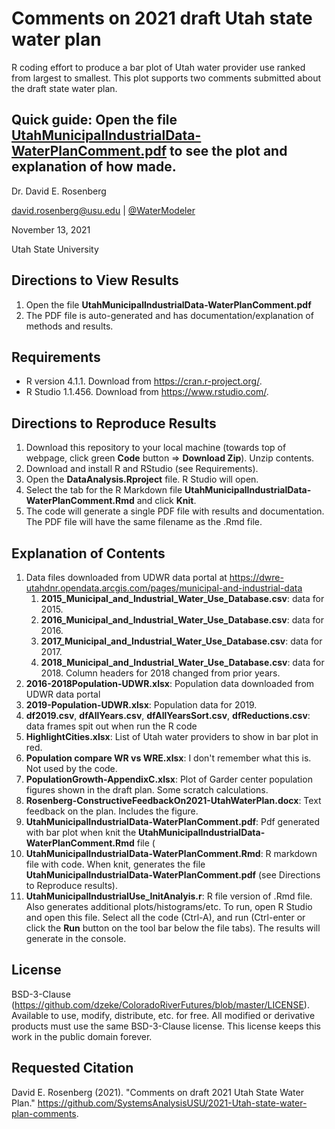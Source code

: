 # Comments on 2021 draft Utah state water plan

R coding effort to produce a bar plot of Utah water provider use ranked from largest to smallest. This plot supports two comments submitted about the draft state water plan.

## Quick guide: Open the file **[UtahMunicipalIndustrialData-WaterPlanComment.pdf](https://github.com/SystemsAnalysisUSU/2021-Utah-state-water-plan-comments/raw/main/UtahMuncipalIndustrialData-WaterPlanComment.pdf)** to see the plot and explanation of how made. 

Dr. David E. Rosenberg

david.rosenberg@usu.edu | [@WaterModeler](https://twitter.com/WaterModeler)

November 13, 2021

Utah State University

## Directions to View Results
1. Open the file **UtahMunicipalIndustrialData-WaterPlanComment.pdf**
2. The PDF file is auto-generated and has documentation/explanation of methods and results.

## Requirements
* R version 4.1.1. Download from https://cran.r-project.org/.
* R Studio 1.1.456. Download from https://www.rstudio.com/.

## Directions to Reproduce Results
1. Download this repository to your local machine (towards top of webpage, click green **Code** button => **Download Zip**). Unzip contents.
1. Download and install R and RStudio (see Requirements).
1. Open the **DataAnalysis.Rproject** file. R Studio will open.
1. Select the tab for the R Markdown file **UtahMunicipalIndustrialData-WaterPlanComment.Rmd** and click **Knit**.
1. The code will generate a single PDF file with results and documentation. The PDF file will have the same filename as the .Rmd file.

## Explanation of Contents
1. Data files downloaded from UDWR data portal at  https://dwre-utahdnr.opendata.arcgis.com/pages/municipal-and-industrial-data
	1. **2015_Municipal_and_Industrial_Water_Use_Database.csv**: data for 2015.
	1. **2016_Municipal_and_Industrial_Water_Use_Database.csv**: data for 2016.
	1. **2017_Municipal_and_Industrial_Water_Use_Database.csv**: data for 2017.
	1. **2018_Municipal_and_Industrial_Water_Use_Database.csv**: data for 2018. Column headers for 2018 changed from prior years.
1. **2016-2018Population-UDWR.xlsx**: Population data downloaded from UDWR data portal
1. **2019-Population-UDWR.xlsx**: Population data for 2019.
1. **df2019.csv**, **dfAllYears.csv**, **dfAllYearsSort.csv**, **dfReductions.csv**: data frames spit out when run the R code
1. **HighlightCities.xlsx**: List of Utah water providers to show in bar plot in red.
1. **Population compare WR vs WRE.xlsx**: I don't remember what this is. Not used by the code.
1. **PopulationGrowth-AppendixC.xlsx**: Plot of Garder center population figures shown in the draft plan. Some scratch calculations.
1. **Rosenberg-ConstructiveFeedbackOn2021-UtahWaterPlan.docx**: Text feedback on the plan. Includes the figure.
1. **UtahMunicipalIndustrialData-WaterPlanComment.pdf**: Pdf generated with bar plot when knit the **UtahMunicipalIndustrialData-WaterPlanComment.Rmd** file (
1. **UtahMunicipalIndustrialData-WaterPlanComment.Rmd**: R markdown file with code. When knit, generates the file **UtahMunicipalIndustrialData-WaterPlanComment.pdf** (see Directions to Reproduce results).
1. **UtahMunicipalIndustrialUse_InitAnalyis.r**: R file version of .Rmd file. Also generates additional plots/histograms/etc. To run, open R Studio and open this file. Select all the code (Ctrl-A), and run (Ctrl-enter or click the **Run** button on the tool bar below the file tabs). The results will generate in the console.

## License

BSD-3-Clause (https://github.com/dzeke/ColoradoRiverFutures/blob/master/LICENSE). Available to use, modify, distribute, etc. for free.
All modified or derivative products must use the same BSD-3-Clause license. This license keeps this work in the public domain forever.

## Requested Citation
David E. Rosenberg (2021). "Comments on draft 2021 Utah State Water Plan." https://github.com/SystemsAnalysisUSU/2021-Utah-state-water-plan-comments.
